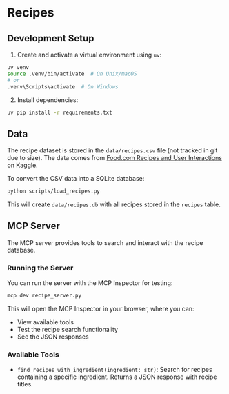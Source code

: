 # Recipes

## Development Setup

1. Create and activate a virtual environment using `uv`:
```bash
uv venv
source .venv/bin/activate  # On Unix/macOS
# or
.venv\Scripts\activate  # On Windows
```

2. Install dependencies:
```bash
uv pip install -r requirements.txt
```

## Data

The recipe dataset is stored in the `data/recipes.csv` file (not tracked in git due to size). The data comes from [Food.com Recipes and User Interactions](https://www.kaggle.com/datasets/shuyangli94/food-com-recipes-and-user-interactions?select=RAW_recipes.csv) on Kaggle.

To convert the CSV data into a SQLite database:
```bash
python scripts/load_recipes.py
```

This will create `data/recipes.db` with all recipes stored in the `recipes` table.

## MCP Server

The MCP server provides tools to search and interact with the recipe database.

### Running the Server

You can run the server with the MCP Inspector for testing:
```bash
mcp dev recipe_server.py
```

This will open the MCP Inspector in your browser, where you can:
- View available tools
- Test the recipe search functionality
- See the JSON responses

### Available Tools

- `find_recipes_with_ingredient(ingredient: str)`: Search for recipes containing a specific ingredient. Returns a JSON response with recipe titles.